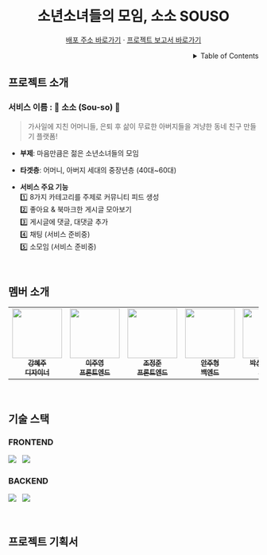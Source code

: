 <!-- PROJECT LOGO -->
<div align="center">
  <h1>소년소녀들의 모임, 소소 SOUSO</h1>
  <p>
    <a href="https://souso.co.kr">배포 주소 바로가기</a>
    ·
    <a href="https://www.notion.so/prose-club/13-75035d7b26f648719b09d062f94474c3">프로젝트 보고서 바로가기</a>
  </p>

</div>

<!-- TABLE OF CONTENTS -->
<details align="right">
  <summary>Table of Contents</summary>
    <div><a href="#프로젝트-소개">프로젝트 소개</a></div>
    <div><a href="#멤버-소개">멤버 소개</a></div>
    <div><a href="#기술-스택">기술 스택</a></div>
    <div><a href="#프로젝트-기획서">프로젝트 기획서</a></div>
</details>

## 프로젝트 소개

### 서비스 이름 : 🧡 소소 (Sou-so) 🧡

> 가사일에 지친 어머니들, 은퇴 후 삶이 무료한 아버지들을 겨냥한 동네 친구 만들기 플랫폼!

- **부제**: 마음만큼은 젊은 소년소녀들의 모임

- **타겟층**: 어머니, 아버지 세대의 중장년층 (40대~60대)

- **서비스 주요 기능**<br/>
  1️⃣ 8가지 카테고리를 주제로 커뮤니티 피드 생성<br/>
  2️⃣ 좋아요 & 북마크한 게시글 모아보기<br/>
  3️⃣ 게시글에 댓글, 대댓글 추가<br/>
  4️⃣ 채팅 (서비스 준비중)<br/>
  5️⃣ 소모임 (서비스 준비중)

<br/>

## 멤버 소개

<table>
  <tr>
    <td align="center">
      <a href="#">
        <img src="https://user-images.githubusercontent.com/68415905/197453772-833ebfd8-2af3-40b1-a358-1bd7a33486b1.png" width="100px;" heightalt="" /><br />
        <sub>
          <b>강혜주</b><br />
          <b>디자이너</b>
        </sub>
      </a>
    </td>
    <td align="center">
      <a href="https://github.com/devjoylee">
        <img src="https://avatars.githubusercontent.com/devjoylee" width="100px;" alt="" /><br />
        <sub>
          <b>이주영</b><br />
          <b>프론트엔드</b>
        </sub>
      </a>
    </td>
    <td align="center">
      <a href="https://github.com/Jeong-jj">
        <img src="https://avatars.githubusercontent.com/Jeong-jj" width="100px;" alt="" /><br />
        <sub>
          <b>조정준</b><br />
          <b>프론트엔드</b>
        </sub>
      </a>
    </td>
    <td align="center">
      <a href="https://github.com/dkswnkk">
        <img src="https://avatars.githubusercontent.com/dkswnkk" width="100px;" alt="" /><br />
        <sub>
          <b>안주형</b><br />
          <b>백엔드</b>
        </sub>
      </a>
    </td>
    <td align="center">
      <a href="https://github.com/skmn3">
        <img src="https://avatars.githubusercontent.com/skmn3" width="100px;" alt="" /><br />
        <sub>
          <b>박상진(팀장)</b><br />
          <b>백엔드</b>
        </sub>
      </a>
    </td>
  </tr>
</table>

<br/>

## 기술 스택

### FRONTEND

<img src="https://img.shields.io/badge/javascript-F7DF1E?style=for-the-badge&logo=javascript&logoColor=black">&nbsp;&nbsp;
<img src="https://img.shields.io/badge/react-61DAFB?style=for-the-badge&logo=react&logoColor=black">&nbsp;&nbsp;

### BACKEND

<img src="https://img.shields.io/badge/JAVA-007396?style=for-the-badge&logo=JAVA&logoColor=black">&nbsp;&nbsp;
<img src="https://img.shields.io/badge/Spring-6DB33F?style=for-the-badge&logo=Spring&logoColor=black">&nbsp;&nbsp;

<br/>

## 프로젝트 기획서
